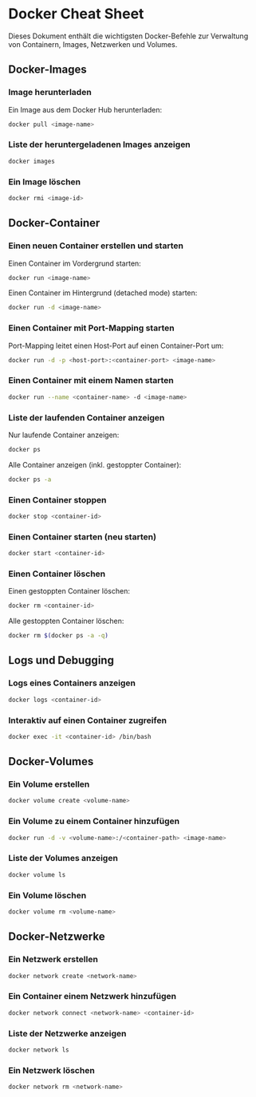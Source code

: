 # Docker Cheat Sheet

Dieses Dokument enthält die wichtigsten Docker-Befehle zur Verwaltung von Containern, Images, Netzwerken und Volumes.

## Docker-Images
### Image herunterladen
Ein Image aus dem Docker Hub herunterladen:

```bash
docker pull <image-name>
```
### Liste der heruntergeladenen Images anzeigen

```bash
docker images
```

### Ein Image löschen

```bash
docker rmi <image-id>
```
## Docker-Container
### Einen neuen Container erstellen und starten

Einen Container im Vordergrund starten:
```bash
docker run <image-name>
```

Einen Container im Hintergrund (detached mode) starten:
```bash
docker run -d <image-name>
```
### Einen Container mit Port-Mapping starten
Port-Mapping leitet einen Host-Port auf einen Container-Port um:
```bash
docker run -d -p <host-port>:<container-port> <image-name>
```

### Einen Container mit einem Namen starten
```bash
docker run --name <container-name> -d <image-name>
```

### Liste der laufenden Container anzeigen
Nur laufende Container anzeigen:
```bash
docker ps
```

Alle Container anzeigen (inkl. gestoppter Container):
```bash
docker ps -a
```

### Einen Container stoppen
```bash
docker stop <container-id>
```

### Einen Container starten (neu starten)
```bash
docker start <container-id>
```

### Einen Container löschen
Einen gestoppten Container löschen:
```bash
docker rm <container-id>
```

Alle gestoppten Container löschen:
```bash
docker rm $(docker ps -a -q)
```

## Logs und Debugging
### Logs eines Containers anzeigen
```bash
docker logs <container-id>
```

### Interaktiv auf einen Container zugreifen
```bash
docker exec -it <container-id> /bin/bash
```

## Docker-Volumes
### Ein Volume erstellen
```bash
docker volume create <volume-name>
```

### Ein Volume zu einem Container hinzufügen
```bash
docker run -d -v <volume-name>:/<container-path> <image-name>
```

### Liste der Volumes anzeigen
```bash
docker volume ls
```

### Ein Volume löschen
```bash
docker volume rm <volume-name>
```

## Docker-Netzwerke
### Ein Netzwerk erstellen
```bash
docker network create <network-name>
```

### Ein Container einem Netzwerk hinzufügen
```bash
docker network connect <network-name> <container-id>
```

### Liste der Netzwerke anzeigen
```bash
docker network ls
```

### Ein Netzwerk löschen
```bash
docker network rm <network-name>
```

